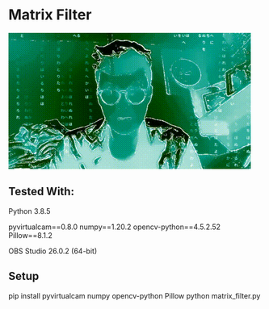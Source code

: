 # Matrix Filter

![Example of Filter](example.gif)

## Tested With:

Python 3.8.5

pyvirtualcam==0.8.0
numpy==1.20.2
opencv-python==4.5.2.52
Pillow==8.1.2

OBS Studio 26.0.2 (64-bit)

## Setup

pip install pyvirtualcam numpy opencv-python Pillow
python matrix_filter.py